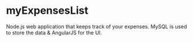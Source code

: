 # myExpensesList
Node.js web application that keeps track of your expenses. MySQL is used to store the data &amp; AngularJS for the UI.
